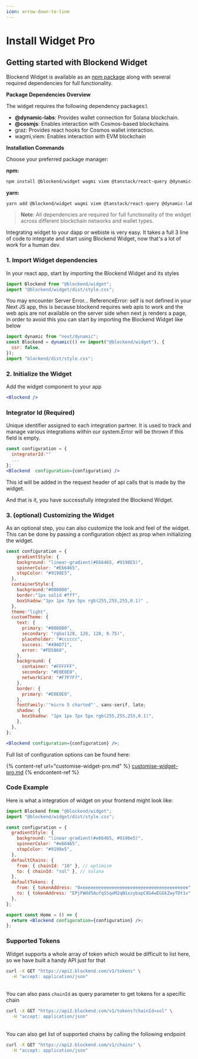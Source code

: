```yaml
---
icon: arrow-down-to-line
---
```


# Install Widget Pro

## Getting started with Blockend Widget

Blockend Widget is available as an [npm package](https://www.npmjs.com/package/blockend) along with several required dependencies for full functionality.

**Package Dependencies Overview**

The widget requires the following dependency packages:\


* **@dynamic-labs**: Provides wallet connection for Solana blockchain.
* **@cosmjs**: Enables interaction with Cosmos-based blockchains
* graz: Provides react hooks for Cosmos wallet interaction.
* wagmi,viem: Enables interaction with EVM blockchain

**Installation Commands**

Choose your preferred package manager:

**npm:**

```sh
npm install @blockend/widget wagmi viem @tanstack/react-query @dynamic-labs/sdk-react-core @dynamic-labs/solana graz graz-sh/types @cosmjs/cosmwasm-stargate @cosmjs/proto-signing @cosmjs/stargate
```

**yarn:**

```sh
yarn add @blockend/widget wagmi viem @tanstack/react-query @dynamic-labs/sdk-react-core @dynamic-labs/solana graz graz-sh/types @cosmjs/cosmwasm-stargate  @cosmjs/proto-signing @cosmjs/stargate 
```

> **Note**: All dependencies are required for full functionality of the widget across different blockchain networks and wallet types.

Integrating widget to your dapp or webiste is very easy. It takes a full 3 line of code to integrate and start using Blockend Widget, now that's a lot of work for a human dev.

### 1. Import Widget dependencies

In your react app, start by importing the Blockend Widget and its styles

```jsx
import Blockend from "@blockend/widget";
import "@blockend/widget/dist/style.css";
```

You may encounter Server Error... ReferenceError: self is not defined in your Next JS app, this is because blockend requires web apis to work and the web apis are not available on the server side when next js renders a page, in order to avoid this you can start by importing the Blockend Widget like below

```jsx
import dynamic from "next/dynamic";
const Blockend = dynamic(() => import("@blockend/widget"), {
  ssr: false,
});
import "blockend/dist/style.css";
```

### 2. Initialize the Widget

Add the widget component to your app

```jsx
<Blockend />
```

### Integrator Id (Required)

Unique identifier assigned to each integration partner. It is used to track and manage various integrations within our system.Error will be thrown if this field is empty.

```jsx
const configuration = {
  integratorId:""
  ...
};
<Blockend  configuration={configuration} />
```

This id will be added in the request header of api calls that is made by the widget.

And that is it, you have successfully integrated the Blockend Widget.

### 3. (optional) Customizing the Widget

As an optional step, you can also customize the look and feel of the widget. This can be done by passing a configuration object as prop when initializing the widget.

```jsx
const configuration = {
    gradientStyle: {
    background: "linear-gradient(#E66465, #9198E5)",
    spinnerColor: "#E66465",
    stopColor: "#9198E5",
  },
  containerStyle:{
    background:"#000000",
    border:"1px solid #fff",
    boxShadow:"1px 1px 7px 5px rgb(255,255,255,0.1)" ,
  },
  theme:"light",
  customTheme: {
    text: {
      primary: "#808080",
      secondary: "rgba(128, 128, 128, 0.75)",
      placeholder: "#cccccc",
      success: "#49AD71",
      error: "#FD5868",
    },
    background: {
      container: "#FFFFFF",
      secondary: "#E0E0E0",
      networkCard: "#F7F7F7",
    },
    border: {
      primary: "#E0E0E0",
    },
    fontFamily:'"micro 5 charted"', sans-serif, lato;
    shadow: {
      boxShadow: "1px 1px 7px 5px rgb(255,255,255,0.1)",
    },
  },
};

<Blockend configuration={configuration} />;
```

Full list of configuration options can be found here:

{% content-ref url="customise-widget-pro.md" %}
[customise-widget-pro.md](customise-widget-pro.md)
{% endcontent-ref %}

### Code Example

Here is what a integration of widget on your frontend might look like:

```jsx
import Blockend from "@blockend/widget";
import "@blockend/widget/dist/style.css";

const configuration = {
  gradientStyle: {
    background: "linear-gradient(#e66465, #9198e5)",
    spinnerColor: "#e66465",
    stopColor: "#9198e5",
  },
  defaultChains: {
    from: { chainId: "10" }, // optimism
    to: { chainId: "sol" }, // solana
  },
  defaultTokens: {
    from: { tokenAddress: "0xeeeeeeeeeeeeeeeeeeeeeeeeeeeeeeeeeeeeeeee" }, // eth on optimism
    to: { tokenAddress: "EPjFWdd5AufqSSqeM2qN1xzybapC8G4wEGGkZwyTDt1v" }, // usdc on solana
  },
};

export const Home = () => {
  return <Blockend configuration={configuration} />;
};
```

### Supported Tokens

Widget supports a whole array of token which would be difficult to list here, so we have built a handy API just for that

```bash
curl -X GET "https://api2.blockend.com/v1/tokens" \
  -H "accept: application/json"
```

\
You can also pass `chainId` as query parameter to get tokens for a specific chain

```bash
curl -X GET "https://api2.blockend.com/v1/tokens?chainId=sol" \
  -H "accept: application/json"
```

\
You can also get list of supported chains by calling the following endpoint

```bash
curl -X GET "https://api2.blockend.com/v1/chains" \
  -H "accept: application/json"
```
